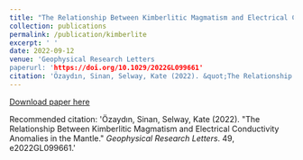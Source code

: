 ```yaml
---
title: "The Relationship Between Kimberlitic Magmatism and Electrical Conductivity Anomalies in the Mantle."
collection: publications
permalink: /publication/kimberlite
excerpt: ' '
date: 2022-09-12
venue: 'Geophysical Research Letters
paperurl: 'https://doi.org/10.1029/2022GL099661'
citation: 'Özaydın, Sinan, Selway, Kate (2022). &quot;The Relationship Between Kimberlitic Magmatism and Electrical Conductivity Anomalies in the Mantle.&quot; <i>Geophysical Research Letters</i>. 49, e2022GL099661.'
---
```

 
[Download paper here](https://doi.org/10.1029/2022GL099661)

Recommended citation: 'Özaydın, Sinan, Selway, Kate (2022). &quot;The Relationship Between Kimberlitic Magmatism and Electrical Conductivity Anomalies in the Mantle.&quot; <i>Geophysical Research Letters</i>. 49, e2022GL099661.'
